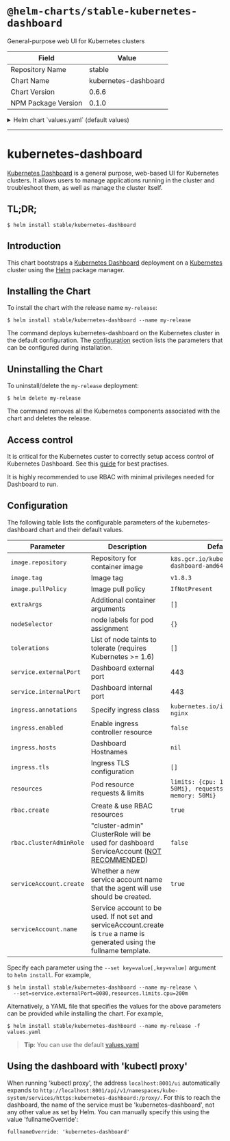 # `@helm-charts/stable-kubernetes-dashboard`

General-purpose web UI for Kubernetes clusters

| Field               | Value                |
| ------------------- | -------------------- |
| Repository Name     | stable               |
| Chart Name          | kubernetes-dashboard |
| Chart Version       | 0.6.6                |
| NPM Package Version | 0.1.0                |

<details>

<summary>Helm chart `values.yaml` (default values)</summary>

```yaml
# Default values for kubernetes-dashboard
# This is a YAML-formatted file.
# Declare name/value pairs to be passed into your templates.
# name: value

image:
  repository: k8s.gcr.io/kubernetes-dashboard-amd64
  tag: v1.8.3
  pullPolicy: IfNotPresent

## Here labels can be added to the kubernets dashboard deployment
##
labels: {}
# kubernetes.io/cluster-service: "true"
# kubernetes.io/name: "Kubernetes Dashboard"

## Additional container arguments
##
# extraArgs:
#   - --enable-insecure-login
#   - --system-banner="Welcome to Kubernetes"

## Node labels for pod assignment
## Ref: https://kubernetes.io/docs/user-guide/node-selection/
##
nodeSelector: {}

## List of node taints to tolerate (requires Kubernetes >= 1.6)
tolerations: []
#  - key: "key"
#    operator: "Equal|Exists"
#    value: "value"
#    effect: "NoSchedule|PreferNoSchedule|NoExecute"

service:
  type: ClusterIP
  externalPort: 443

  ## This allows an override of the heapster service name
  ## Default: {{ .Chart.Name }}
  ##
  # nameOverride:

  ## Kubernetes Dashboard Service annotations
  ##
  annotations: {}
  # foo.io/bar: "true"

  ## Here labels can be added to the Kubernetes Dashboard service
  ##
  labels: {}
  # kubernetes.io/name: "Kubernetes Dashboard"

resources:
  limits:
    cpu: 100m
    memory: 50Mi
  requests:
    cpu: 100m
    memory: 50Mi

ingress:
  ## If true, Kubernetes Dashboard Ingress will be created.
  ##
  enabled: false

  ## Kubernetes Dashboard Ingress annotations
  ##
  # annotations:
  #   kubernetes.io/ingress.class: nginx
  #   nginx.ingress.kubernetes.io/secure-backends: "true"
  #   kubernetes.io/tls-acme: 'true'
  ## Kubernetes Dashboard Ingress hostnames
  ## Must be provided if Ingress is enabled
  ##
  # hosts:
  #   - kubernetes-dashboard.domain.com
  ## Kubernetes Dashboard Ingress TLS configuration
  ## Secrets must be manually created in the namespace
  ##
  # tls:
  #   - secretName: kubernetes-dashboard-tls
  #     hosts:
  #       - kubernetes-dashboard.domain.com

rbac:
  # Specifies whether RBAC resources should be created
  create: true

  # Specifies whether cluster-admin ClusterRole will be used for dashboard
  # ServiceAccount (NOT RECOMMENDED).
  clusterAdminRole: false

serviceAccount:
  # Specifies whether a service account should be created
  create: true
  # The name of the service account to use.
  # If not set and create is true, a name is generated using the fullname template
  name:
```

</details>

---

# kubernetes-dashboard

[Kubernetes Dashboard](https://github.com/kubernetes/dashboard) is a general purpose, web-based UI for Kubernetes clusters. It allows users to manage applications running in the cluster and troubleshoot them, as well as manage the cluster itself.

## TL;DR;

```console
$ helm install stable/kubernetes-dashboard
```

## Introduction

This chart bootstraps a [Kubernetes Dashboard](https://github.com/kubernetes/dashboard) deployment on a [Kubernetes](http://kubernetes.io) cluster using the [Helm](https://helm.sh) package manager.

## Installing the Chart

To install the chart with the release name `my-release`:

```console
$ helm install stable/kubernetes-dashboard --name my-release
```

The command deploys kubernetes-dashboard on the Kubernetes cluster in the default configuration. The [configuration](#configuration) section lists the parameters that can be configured during installation.

## Uninstalling the Chart

To uninstall/delete the `my-release` deployment:

```console
$ helm delete my-release
```

The command removes all the Kubernetes components associated with the chart and deletes the release.

## Access control

It is critical for the Kubernetes custer to correctly setup access control of Kubernetes Dashboard. See this [guide](https://github.com/kubernetes/dashboard/wiki/Access-control) for best practises.

It is highly recommended to use RBAC with minimal privileges needed for Dashboard to run.

## Configuration

The following table lists the configurable parameters of the kubernetes-dashboard chart and their default values.

| Parameter               | Description                                                                                                                 | Default                                                                  |
| ----------------------- | --------------------------------------------------------------------------------------------------------------------------- | ------------------------------------------------------------------------ |
| `image.repository`      | Repository for container image                                                                                              | `k8s.gcr.io/kubernetes-dashboard-amd64`                                  |
| `image.tag`             | Image tag                                                                                                                   | `v1.8.3`                                                                 |
| `image.pullPolicy`      | Image pull policy                                                                                                           | `IfNotPresent`                                                           |
| `extraArgs`             | Additional container arguments                                                                                              | `[]`                                                                     |
| `nodeSelector`          | node labels for pod assignment                                                                                              | `{}`                                                                     |
| `tolerations`           | List of node taints to tolerate (requires Kubernetes >= 1.6)                                                                | `[]`                                                                     |
| `service.externalPort`  | Dashboard external port                                                                                                     | 443                                                                      |
| `service.internalPort`  | Dashboard internal port                                                                                                     | 443                                                                      |
| `ingress.annotations`   | Specify ingress class                                                                                                       | `kubernetes.io/ingress.class: nginx`                                     |
| `ingress.enabled`       | Enable ingress controller resource                                                                                          | `false`                                                                  |
| `ingress.hosts`         | Dashboard Hostnames                                                                                                         | `nil`                                                                    |
| `ingress.tls`           | Ingress TLS configuration                                                                                                   | `[]`                                                                     |
| `resources`             | Pod resource requests & limits                                                                                              | `limits: {cpu: 100m, memory: 50Mi}, requests: {cpu: 100m, memory: 50Mi}` |
| `rbac.create`           | Create & use RBAC resources                                                                                                 | `true`                                                                   |
| `rbac.clusterAdminRole` | "cluster-admin" ClusterRole will be used for dashboard ServiceAccount ([NOT RECOMMENDED](#access-control))                  | `false`                                                                  |
| `serviceAccount.create` | Whether a new service account name that the agent will use should be created.                                               | `true`                                                                   |
| `serviceAccount.name`   | Service account to be used. If not set and serviceAccount.create is `true` a name is generated using the fullname template. |                                                                          |

Specify each parameter using the `--set key=value[,key=value]` argument to `helm install`. For example,

```console
$ helm install stable/kubernetes-dashboard --name my-release \
  --set=service.externalPort=8080,resources.limits.cpu=200m
```

Alternatively, a YAML file that specifies the values for the above parameters can be provided while installing the chart. For example,

```console
$ helm install stable/kubernetes-dashboard --name my-release -f values.yaml
```

> **Tip**: You can use the default [values.yaml](values.yaml)

## Using the dashboard with 'kubectl proxy'

When running 'kubectl proxy', the address `localhost:8001/ui` automatically expands to `http://localhost:8001/api/v1/namespaces/kube-system/services/https:kubernetes-dashboard:/proxy/`. For this to reach the dashboard, the name of the service must be 'kubernetes-dashboard', not any other value as set by Helm. You can manually specify this using the value 'fullnameOverride':

```
fullnameOverride: 'kubernetes-dashboard'
```
